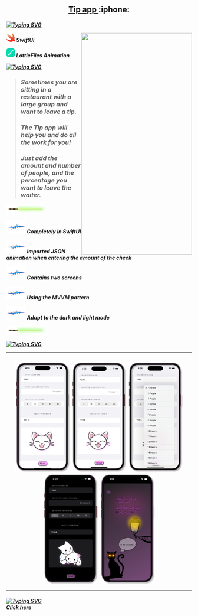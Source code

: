 
<!--- TOP ---> 
<h2 align="center">    <a href="https://github.com/karamanets/Tip" target="_blank">  Tip app  </a>:iphone:
  
<!--- leading for body ---> 
<h5 align="lefth">
  
<!--- Tag header --->
<a href="https://git.io/typing-svg"><img src="https://readme-typing-svg.demolab.com?font=Fira+Code&size=25&pause=1000&color=9356A0&width=435&lines=Frameworks" alt="Typing SVG" /></a>
  
  
  <!--- GIF iPnone ---> 
<p><img align="right" src="https://github.com/karamanets/Tip/blob/main/README/Tip-gif.gif" width="300" height="600" /></p>
  
  
<!--- Tag --->
<img src="https://github.com/karamanets/karamanets/blob/main/icon/IconSwiftUi.png" width="24" height="24">      SwiftUi
 
![picture1](https://github.com/karamanets/karamanets/blob/main/icon/lottie.png)  LottieFiles Animation
  
  
<!--- about header --->
<a href="https://git.io/typing-svg"><img src="https://readme-typing-svg.demolab.com?font=Fira+Code&size=23&pause=1000&color=9356A0&width=435&lines=About+the+project" alt="Typing SVG" /></a>  
  

 
<!--- about text --->  
  
>### Sometimes you are sitting in a restaurant with a large group and want to leave a tip.  
>### The Tip app will help you and do all the work for you! 
>### Just add the amount and number of people, and the percentage you want to leave the waiter. 
  

<!--- Icon ---> 
<img src="https://github.com/karamanets/karamanets/blob/main/logo3.png" width="106" height="24"> 

  
![picture1](https://github.com/karamanets/karamanets/blob/main/icon/Lightning1.png)  Completely in SwiftUI
  
![picture1](https://github.com/karamanets/karamanets/blob/main/icon/Lightning1.png)  Imported JSON animation when entering the amount of the check
  
![picture1](https://github.com/karamanets/karamanets/blob/main/icon/Lightning1.png)  Contains two screens
  
![picture1](https://github.com/karamanets/karamanets/blob/main/icon/Lightning1.png)  Using the MVVM pattern
  
![picture1](https://github.com/karamanets/karamanets/blob/main/icon/Lightning1.png)  Adapt to the dark and light mode
  

<!--- Icon ---> 
<img src="https://github.com/karamanets/karamanets/blob/main/logo3.png" width="106" height="24"> 
  
<!--- typing ---> 
 
<a href="https://git.io/typing-svg"><img src="https://readme-typing-svg.demolab.com?font=Fira+Code&weight=200&size=40&pause=1000&color=9356A0&width=435&lines=Screens" alt="Typing SVG" /></a>
  
____
  
 <h4 align="center">  
  
  <!--- Screens --->
<img src="https://github.com/karamanets/Tip/blob/main/README/Screen1.png" width="150" height="300">  <img src="https://github.com/karamanets/Tip/blob/main/README/Screen2.png" width="150" height="300">   <img src="https://github.com/karamanets/Tip/blob/main/README/Screen3.png" width="150" height="300">  <img src="https://github.com/karamanets/Tip/blob/main/README/Screen5.png" width="150" height="300">  <img src="https://github.com/karamanets/Tip/blob/main/README/Screen6.png" width="150" height="300">
  
  
  
____
 
<h5 align="left">
 
<!--- Download --->
[![Typing SVG](https://readme-typing-svg.demolab.com?font=Fira+Code&size=15&pause=1000&color=A0140C&width=435&lines=Download+the+repository)](https://git.io/typing-svg)  
[Click here](https://github.com/karamanets/Tip/blob/main/README/Download.md) 

